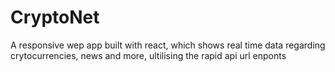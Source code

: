 # CryptoNet
A responsive wep app built with react, which shows real time data regarding crytocurrencies, news and more, ultilising the rapid api url enponts
